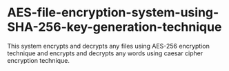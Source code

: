 # AES-file-encryption-system-using-SHA-256-key-generation-technique
This system encrypts and decrypts any files using AES-256 encryption technique and encrypts and decrypts any words using caesar cipher encryption technique.
